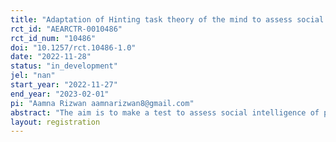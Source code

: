 ```yaml
---
title: "Adaptation of Hinting task theory of the mind to assess social intelligence in general people and in patients having social deficit such as in Autism Spectrum disorder"
rct_id: "AEARCTR-0010486"
rct_id_num: "10486"
doi: "10.1257/rct.10486-1.0"
date: "2022-11-28"
status: "in_development"
jel: "nan"
start_year: "2022-11-27"
end_year: "2023-02-01"
pi: "Aamna Rizwan aamnarizwan8@gmail.com"
abstract: "The aim is to make a test to assess social intelligence of people and social deficit in autistic patients by using tests of “Theory of mind” (understanding others' mental states, resulting in difficulties in understanding one's beliefs, desires, intentions, feelings and interpreting the behavior of others). Hinting task and reading the mind in the eyes test are taken to study and to introduce adaptations to make a test which can be used as a diagnostic tool to assess social deficit in autistic patients. We aim to make two visual versions of the hinting task, one with face masks and one without face masks to assess social cognitions and facial expression perception which will assess verbal and nonverbal social deficit in patients. The main objective of this study is to make a social intelligence test by introducing these changes and then testing it to know if it can assess social deficit. "
layout: registration
---
```


